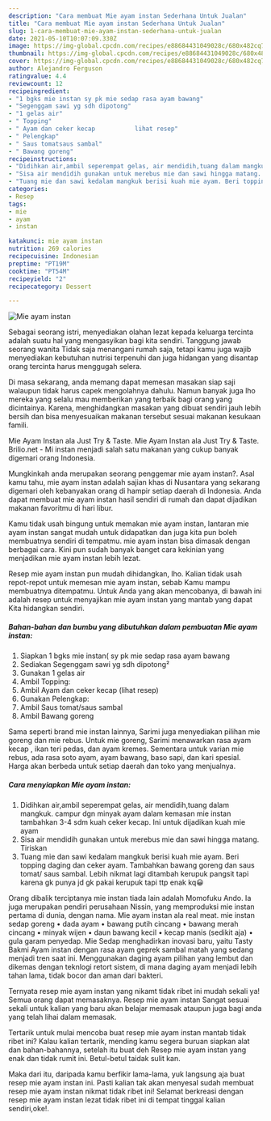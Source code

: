 ```yaml
---
description: "Cara membuat Mie ayam instan Sederhana Untuk Jualan"
title: "Cara membuat Mie ayam instan Sederhana Untuk Jualan"
slug: 1-cara-membuat-mie-ayam-instan-sederhana-untuk-jualan
date: 2021-05-10T10:07:09.330Z
image: https://img-global.cpcdn.com/recipes/e88684431049028c/680x482cq70/mie-ayam-instan-foto-resep-utama.jpg
thumbnail: https://img-global.cpcdn.com/recipes/e88684431049028c/680x482cq70/mie-ayam-instan-foto-resep-utama.jpg
cover: https://img-global.cpcdn.com/recipes/e88684431049028c/680x482cq70/mie-ayam-instan-foto-resep-utama.jpg
author: Alejandro Ferguson
ratingvalue: 4.4
reviewcount: 12
recipeingredient:
- "1 bgks mie instan sy pk mie sedap rasa ayam bawang"
- "Segenggam sawi yg sdh dipotong"
- "1 gelas air"
- " Topping"
- " Ayam dan ceker kecap           lihat resep"
- " Pelengkap"
- " Saus tomatsaus sambal"
- " Bawang goreng"
recipeinstructions:
- "Didihkan air,ambil seperempat gelas, air mendidih,tuang dalam mangkuk. campur dgn minyak ayam dalam kemasan mie instan tambahkan 3-4 sdm kuah ceker kecap. Ini untuk dijadikan kuah mie ayam"
- "Sisa air mendidih gunakan untuk merebus mie dan sawi hingga matang. Tiriskan"
- "Tuang mie dan sawi kedalam mangkuk berisi kuah mie ayam. Beri topping daging dan ceker ayam. Tambahkan bawang goreng dan saus tomat/ saus sambal. Lebih nikmat lagi ditambah kerupuk pangsit tapi karena gk punya jd gk pakai kerupuk tapi ttp enak kq😀"
categories:
- Resep
tags:
- mie
- ayam
- instan

katakunci: mie ayam instan 
nutrition: 269 calories
recipecuisine: Indonesian
preptime: "PT19M"
cooktime: "PT54M"
recipeyield: "2"
recipecategory: Dessert

---
```



![Mie ayam instan](https://img-global.cpcdn.com/recipes/e88684431049028c/680x482cq70/mie-ayam-instan-foto-resep-utama.jpg)

Sebagai seorang istri, menyediakan olahan lezat kepada keluarga tercinta adalah suatu hal yang mengasyikan bagi kita sendiri. Tanggung jawab seorang  wanita Tidak saja menangani rumah saja, tetapi kamu juga wajib menyediakan kebutuhan nutrisi terpenuhi dan juga hidangan yang disantap orang tercinta harus menggugah selera.

Di masa  sekarang, anda memang dapat memesan masakan siap saji walaupun tidak harus capek mengolahnya dahulu. Namun banyak juga lho mereka yang selalu mau memberikan yang terbaik bagi orang yang dicintainya. Karena, menghidangkan masakan yang dibuat sendiri jauh lebih bersih dan bisa menyesuaikan makanan tersebut sesuai makanan kesukaan famili. 

Mie Ayam Instan ala Just Try &amp; Taste. Mie Ayam Instan ala Just Try &amp; Taste. Brilio.net - Mi instan menjadi salah satu makanan yang cukup banyak digemari orang Indonesia.

Mungkinkah anda merupakan seorang penggemar mie ayam instan?. Asal kamu tahu, mie ayam instan adalah sajian khas di Nusantara yang sekarang digemari oleh kebanyakan orang di hampir setiap daerah di Indonesia. Anda dapat membuat mie ayam instan hasil sendiri di rumah dan dapat dijadikan makanan favoritmu di hari libur.

Kamu tidak usah bingung untuk memakan mie ayam instan, lantaran mie ayam instan sangat mudah untuk didapatkan dan juga kita pun boleh membuatnya sendiri di tempatmu. mie ayam instan bisa dimasak dengan berbagai cara. Kini pun sudah banyak banget cara kekinian yang menjadikan mie ayam instan lebih lezat.

Resep mie ayam instan pun mudah dihidangkan, lho. Kalian tidak usah repot-repot untuk memesan mie ayam instan, sebab Kamu mampu membuatnya ditempatmu. Untuk Anda yang akan mencobanya, di bawah ini adalah resep untuk menyajikan mie ayam instan yang mantab yang dapat Kita hidangkan sendiri.

<!--inarticleads1-->

##### Bahan-bahan dan bumbu yang dibutuhkan dalam pembuatan Mie ayam instan:

1. Siapkan 1 bgks mie instan( sy pk mie sedap rasa ayam bawang
1. Sediakan Segenggam sawi yg sdh dipotong²
1. Gunakan 1 gelas air
1. Ambil  Topping:
1. Ambil  Ayam dan ceker kecap           (lihat resep)
1. Gunakan  Pelengkap:
1. Ambil  Saus tomat/saus sambal
1. Ambil  Bawang goreng


Sama seperti brand mie instan lainnya, Sarimi juga menyediakan pilihan mie goreng dan mie rebus. Untuk mie goreng, Sarimi menawarkan rasa ayam kecap , ikan teri pedas, dan ayam kremes. Sementara untuk varian mie rebus, ada rasa soto ayam, ayam bawang, baso sapi, dan kari spesial. Harga akan berbeda untuk setiap daerah dan toko yang menjualnya. 

<!--inarticleads2-->

##### Cara menyiapkan Mie ayam instan:

1. Didihkan air,ambil seperempat gelas, air mendidih,tuang dalam mangkuk. campur dgn minyak ayam dalam kemasan mie instan tambahkan 3-4 sdm kuah ceker kecap. Ini untuk dijadikan kuah mie ayam
1. Sisa air mendidih gunakan untuk merebus mie dan sawi hingga matang. Tiriskan
1. Tuang mie dan sawi kedalam mangkuk berisi kuah mie ayam. Beri topping daging dan ceker ayam. Tambahkan bawang goreng dan saus tomat/ saus sambal. Lebih nikmat lagi ditambah kerupuk pangsit tapi karena gk punya jd gk pakai kerupuk tapi ttp enak kq😀


Orang dibalik terciptanya mie instan tiada lain adalah Momofuku Ando. Ia juga merupakan pendiri perusahaan Nissin, yang memproduksi mie instan pertama di dunia, dengan nama. Mie ayam instan ala real meat. mie instan sedap goreng • dada ayam • bawang putih cincang • bawang merah cincang • minyak wijen • daun bawang kecil • kecap manis (sedikit aja) • gula garam penyedap. Mie Sedap menghadirkan inovasi baru, yaitu Tasty Bakmi Ayam instan dengan rasa ayam geprek sambal matah yang sedang menjadi tren saat ini. Menggunakan daging ayam pilihan yang lembut dan dikemas dengan teknlogi retort sistem, di mana daging ayam menjadi lebih tahan lama, tidak bocor dan aman dari bakteri. 

Ternyata resep mie ayam instan yang nikamt tidak ribet ini mudah sekali ya! Semua orang dapat memasaknya. Resep mie ayam instan Sangat sesuai sekali untuk kalian yang baru akan belajar memasak ataupun juga bagi anda yang telah lihai dalam memasak.

Tertarik untuk mulai mencoba buat resep mie ayam instan mantab tidak ribet ini? Kalau kalian tertarik, mending kamu segera buruan siapkan alat dan bahan-bahannya, setelah itu buat deh Resep mie ayam instan yang enak dan tidak rumit ini. Betul-betul taidak sulit kan. 

Maka dari itu, daripada kamu berfikir lama-lama, yuk langsung aja buat resep mie ayam instan ini. Pasti kalian tak akan menyesal sudah membuat resep mie ayam instan nikmat tidak ribet ini! Selamat berkreasi dengan resep mie ayam instan lezat tidak ribet ini di tempat tinggal kalian sendiri,oke!.

